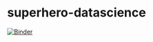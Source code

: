 # superhero-datascience

[![Binder](https://mybinder.org/badge.svg)](https://mybinder.org/v2/gh/dariomalchiodi/superhero-datascience/master)
